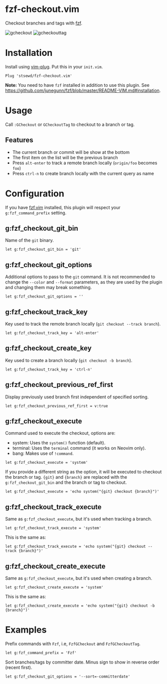# fzf-checkout.vim

Checkout branches and tags with [fzf](https://github.com/junegunn/fzf).

![gcheckout](https://user-images.githubusercontent.com/4975310/82736850-2d0bfb00-9cf2-11ea-8eec-8b84e903e805.png)
![gcheckouttag](https://user-images.githubusercontent.com/4975310/82736909-a3106200-9cf2-11ea-8974-dc64d8011f6c.png)

# Installation

Install using [vim-plug](https://github.com/junegunn/vim-plug).
Put this in your `init.vim`.

```vim
Plug 'stsewd/fzf-checkout.vim'
```

**Note:** You need to have `fzf` installed in addition to use this plugin.
See <https://github.com/junegunn/fzf/blob/master/README-VIM.md#installation>.

# Usage

Call `:GCheckout` or `GCheckoutTag` to checkout to a branch or tag.

## Features

- The current branch or commit will be show at the bottom
- The first item on the list will be the previous branch
- Press `alt-enter` to track a remote branch locally (`origin/foo` becomes `foo`)
- Press `ctrl-n` to create branch locally with the current query as name

# Configuration

If you have [fzf.vim](https://github.com/junegunn/fzf.vim) installed,
this plugin will respect your `g:fzf_command_prefix` setting.

## g:fzf_checkout_git_bin

Name of the `git` binary.

```vim
let g:fzf_checkout_git_bin = 'git'
```

## g:fzf_checkout_git_options

Additional options to pass to the `git` command. It is not recommended to change the
`--color` and `--format` parameters, as they are used by the plugin and changing them
may break something.

```vim
let g:fzf_checkout_git_options = ''
```

## g:fzf_checkout_track_key

Key used to track the remote branch locally (`git checkout --track branch`).

```vim
let g:fzf_checkout_track_key = 'alt-enter'
```

## g:fzf_checkout_create_key

Key used to create a branch locally (`git checkout -b branch`).

```vim
let g:fzf_checkout_track_key = 'ctrl-n'
```

## g:fzf_checkout_previous_ref_first

Display previously used branch first independent of specified sorting.

```vim
let g:fzf_checkout_previous_ref_first = v:true
```

## g:fzf_checkout_execute

Command used to execute the checkout, options are:

- system: Uses the `system()` function (default).
- terminal: Uses the `terminal` command (it works on Neovim only).
- bang: Makes use of `!command`.

```vim
let g:fzf_checkout_execute = 'system'
```

If you provide a different string as the option,
it will be executed to checkout the branch or tag.
`{git}` and `{branch}` are replaced with the `g:fzf_checkout_git_bin` and the branch or tag to checkout.

```vim
let g:fzf_checkout_execute = 'echo system("{git} checkout {branch}")'
```

## g:fzf_checkout_track_execute

Same as `g:fzf_checkout_execute`, but it's used when tracking a branch.

```vim
let g:fzf_checkout_track_execute = 'system'
```

This is the same as:

```vim
let g:fzf_checkout_track_execute = 'echo system("{git} checkout --track {branch}")'
```

## g:fzf_checkout_create_execute

Same as `g:fzf_checkout_execute`, but it's used when creating a branch.

```vim
let g:fzf_checkout_create_execute = 'system'
```

This is the same as:

```vim
let g:fzf_checkout_create_execute = 'echo system("{git} checkout -b {branch}")'
```

# Examples

Prefix commands with `Fzf`, i.e, `FzfGCheckout` and `FzfGCheckoutTag`.

```vim
let g:fzf_command_prefix = 'Fzf'
```

Sort branches/tags by committer date. Minus sign to show in reverse order (recent first).

```vim
let g:fzf_checkout_git_options = '--sort=-committerdate'
```
